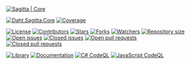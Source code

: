 [![Sagitta | Core](https://raw.githubusercontent.com/daht-x/sagitta-core/main/readme.png)](https://github.com/daht-x "By @daht-x")

[nuget]: https://www.nuget.org/packages/Daht.Sagitta.Core

[![Daht.Sagitta.Core](https://img.shields.io/nuget/v/Daht.Sagitta.Core?style=for-the-badge&logo=nuget&logoColor=FFFFFF&label=DAHT.SAGITTA.CORE&labelColor=000000&color=7950F2)][nuget]
[![Coverage](https://img.shields.io/codecov/c/github/daht-x/sagitta-core?style=for-the-badge&logo=codecov&logoColor=FFFFFF&label=COVERAGE&labelColor=000000&color=7950F2)](https://app.codecov.io/gh/daht-x/sagitta-core)

[github]: https://github.com/daht-x/sagitta-core

[![License](https://img.shields.io/github/license/daht-x/sagitta-core?style=for-the-badge&logo=github&logoColor=FFFFFF&label=LICENSE&labelColor=000000&color=228BE6)](https://github.com/daht-x/sagitta-core/blob/main/license)
[![Contributors](https://img.shields.io/github/contributors/daht-x/sagitta-core?style=for-the-badge&logo=github&logoColor=FFFFFF&label=CONTRIBUTORS&labelColor=000000&color=228BE6)](https://github.com/daht-x/sagitta-core/graphs/contributors)
[![Stars](https://img.shields.io/github/stars/daht-x/sagitta-core?style=for-the-badge&logo=github&logoColor=FFFFFF&label=STARS&labelColor=000000&color=228BE6)][github]
[![Forks](https://img.shields.io/github/forks/daht-x/sagitta-core?style=for-the-badge&logo=github&logoColor=FFFFFF&label=FORKS&labelColor=000000&color=228BE6)](https://github.com/daht-x/sagitta-core/forks)
[![Watchers](https://img.shields.io/github/watchers/daht-x/sagitta-core?style=for-the-badge&logo=github&logoColor=FFFFFF&label=WATCHERS&labelColor=000000&color=228BE6)](https://github.com/daht-x/sagitta-core/watchers)
[![Repository size](https://img.shields.io/github/repo-size/daht-x/sagitta-core?style=for-the-badge&logo=github&logoColor=FFFFFF&label=REPOSITORY%20SIZE&labelColor=000000&color=228BE6)][github]
[![Open issues](https://img.shields.io/github/issues-raw/daht-x/sagitta-core?style=for-the-badge&logo=github&logoColor=FFFFFF&label=OPEN%20ISSUES&labelColor=000000&color=228BE6)](https://github.com/daht-x/sagitta-core/issues?q=is%3Aopen+is%3Aissue)
[![Closed issues](https://img.shields.io/github/issues-closed-raw/daht-x/sagitta-core?style=for-the-badge&logo=github&logoColor=FFFFFF&label=CLOSED%20ISSUES&labelColor=000000&color=228BE6)](https://github.com/daht-x/sagitta-core/issues?q=is%3Aissue+is%3Aclosed)
[![Open pull requests](https://img.shields.io/github/issues-pr-raw/daht-x/sagitta-core?style=for-the-badge&logo=github&logoColor=FFFFFF&label=OPEN%20PULL%20REQUESTS&labelColor=000000&color=228BE6)](https://github.com/daht-x/sagitta-core/pulls?q=is%3Aopen+is%3Apr)
[![Closed pull requests](https://img.shields.io/github/issues-pr-closed-raw/daht-x/sagitta-core?style=for-the-badge&logo=github&logoColor=FFFFFF&label=CLOSED%20PULL%20REQUESTS&labelColor=000000&color=228BE6)](https://github.com/daht-x/sagitta-core/pulls?q=is%3Apr+is%3Aclosed)

[![Library](https://img.shields.io/github/actions/workflow/status/daht-x/sagitta-core/library.yaml?style=for-the-badge&logo=github-actions&logoColor=FFFFFF&label=LIBRARY&labelColor=000000)](https://github.com/daht-x/sagitta-core/actions/workflows/library.yaml)
[![Documentation](https://img.shields.io/github/actions/workflow/status/daht-x/sagitta-core/documentation.yaml?style=for-the-badge&logo=github-actions&logoColor=FFFFFF&label=DOCUMENTATION&labelColor=000000)](https://github.com/daht-x/sagitta-core/actions/workflows/documentation.yaml)
[![C# CodeQL](https://img.shields.io/github/actions/workflow/status/daht-x/sagitta-core/csharp-codeql.yaml?style=for-the-badge&logo=github-actions&logoColor=FFFFFF&label=C%23%20CODEQL&labelColor=000000)](https://github.com/daht-x/sagitta-core/actions/workflows/csharp-codeql.yaml)
[![JavaScript CodeQL](https://img.shields.io/github/actions/workflow/status/daht-x/sagitta-core/javascript-codeql.yaml?style=for-the-badge&logo=github-actions&logoColor=FFFFFF&label=JAVASCRIPT%20CODEQL&labelColor=000000)](https://github.com/daht-x/sagitta-core/actions/workflows/javascript-codeql.yaml)
